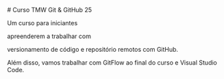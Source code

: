 \# Curso TMW Git \& GitHub 25



Um curso para iniciantes

apreenderem a trabalhar com

versionamento de código e repositório remotos com GitHub.



Além disso, vamos trabalhar com GitFlow ao final do curso e Visual Studio Code.





